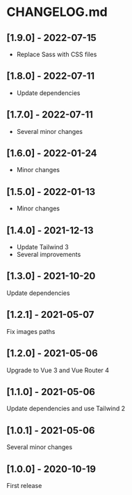 # CHANGELOG.md

## [1.9.0] - 2022-07-15

- Replace Sass with CSS files

## [1.8.0] - 2022-07-11

- Update dependencies

## [1.7.0] - 2022-07-11

- Several minor changes

## [1.6.0] - 2022-01-24

- Minor changes

## [1.5.0] - 2022-01-13

- Minor changes

## [1.4.0] - 2021-12-13

- Update Tailwind 3
- Several improvements

## [1.3.0] - 2021-10-20

Update dependencies

## [1.2.1] - 2021-05-07

Fix images paths

## [1.2.0] - 2021-05-06

Upgrade to Vue 3 and Vue Router 4

## [1.1.0] - 2021-05-06

Update dependencies and use Tailwind 2

## [1.0.1] - 2021-05-06

Several minor changes

## [1.0.0] - 2020-10-19

First release